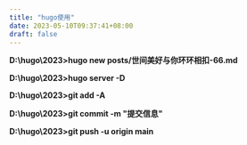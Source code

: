 ```yaml
---
title: "hugo使用"
date: 2023-05-10T09:37:41+08:00
draft: false
---
```



**D:\hugo\2023>hugo new posts/世间美好与你环环相扣-66.md**

**D:\hugo\2023>hugo server -D**

**D:\hugo\2023>git add -A**

**D:\hugo\2023>git commit -m "提交信息"**

**D:\hugo\2023>git push -u origin main**
